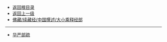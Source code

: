 * [返回根目录](../README.md)
* [返回上一级](../佛藏/续藏经/中国撰述/README.md)
* [佛藏/续藏经/中国撰述/大小乘释经部](/佛藏/续藏经/中国撰述/大小乘释经部/README.md)

---

* [华严部疏](佛藏/续藏经/中国撰述/大小乘释经部/华严部疏/README.md)
